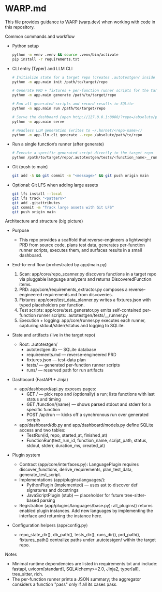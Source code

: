 # WARP.md

This file provides guidance to WARP (warp.dev) when working with code in this repository.

Common commands and workflow
- Python setup
  ```bash path=null start=null
  python -m venv .venv && source .venv/bin/activate
  pip install -r requirements.txt
  ```

- CLI entry (Typer) and LLM CLI
  ```bash path=null start=null
  # Initialize state for a target repo (creates .autotestgen/ inside the target)
  python -m app.main init /path/to/target/repo

  # Generate PRD + fixtures + per-function runner scripts for the target repo
  python -m app.main generate /path/to/target/repo

  # Run all generated scripts and record results in SQLite
  python -m app.main run /path/to/target/repo

  # Serve the dashboard (open http://127.0.0.1:8000/?repo=/absolute/path/to/target/repo)
  python -m app.main serve

  # Headless LLM generation (writes to ~/.hornet/<repo-name>/)
  python -m app.llm.cli generate --repo /absolute/path/to/repo
  ```

- Run a single function’s runner (after generate)
  ```bash path=null start=null
  # Execute a specific generated script directly in the target repo
  python /path/to/target/repo/.autotestgen/tests/<function_name>__runner.py
  ```

- Git (push to main)
  ```bash path=null start=null
  git add -A && git commit -m "<message>" && git push origin main
  ```

- Optional: Git LFS when adding large assets
  ```bash path=null start=null
  git lfs install --local
  git lfs track "<pattern>"
  git add .gitattributes
  git commit -m "Track large assets with Git LFS"
  git push origin main
  ```

Architecture and structure (big picture)
- Purpose
  - This repo provides a scaffold that reverse-engineers a lightweight PRD from source code, plans test data, generates per-function runner scripts, executes them, and surfaces results in a small dashboard.

- End-to-end flow (orchestrated by app/main.py)
  1) Scan: app/core/repo_scanner.py discovers functions in a target repo via pluggable language analyzers and returns DiscoveredFunction items.
  2) PRD: app/core/requirements_extractor.py composes a reverse-engineered requirements.md from discoveries.
  3) Fixtures: app/core/test_data_planner.py writes a fixtures.json with typed placeholders per function.
  4) Test scripts: app/core/test_generator.py emits self-contained per-function runner scripts: .autotestgen/tests/<function>__runner.py
  5) Execution + logging: app/core/runner.py executes each runner, capturing stdout/stderr/status and logging to SQLite.

- State and artifacts (live in the target repo)
  - Root: .autotestgen/
    - autotestgen.db — SQLite database
    - requirements.md — reverse-engineered PRD
    - fixtures.json — test-data plan
    - tests/ — generated per-function runner scripts
    - runs/ — reserved path for run artifacts

- Dashboard (FastAPI + Jinja)
  - app/dashboard/api.py exposes pages:
    - GET / — pick repo and (optionally) a run; lists functions with last status and timing
    - GET /function/{name} — shows parsed stdout and stderr for a specific function
    - POST /api/run — kicks off a synchronous run over generated scripts
  - app/dashboard/db.py and app/dashboard/models.py define SQLite access and two tables:
    - TestRun(id, repo, started_at, finished_at)
    - FunctionRun(test_run_id, function_name, script_path, status, stdout, stderr, duration_ms, created_at)

- Plugin system
  - Contract (app/core/interfaces.py): LanguagePlugin requires discover_functions, derive_requirements, plan_test_data, generate_test_script.
  - Implementations (app/plugins/languages/):
    - PythonPlugin (implemented) — uses ast to discover def signatures and docstrings
    - JavaScriptPlugin (stub) — placeholder for future tree-sitter-based parsing
  - Registration (app/plugins/languages/base.py): all_plugins() returns enabled plugin instances. Add new languages by implementing the interface and returning the instance here.

- Configuration helpers (app/config.py)
  - repo_state_dir(), db_path(), tests_dir(), runs_dir(), prd_path(), fixtures_path() centralize paths under .autotestgen/ within the target repo.

Notes
- Minimal runtime dependencies are listed in requirements.txt and include: fastapi, uvicorn[standard], SQLAlchemy>=2.0, Jinja2, typer[all], tree_sitter, rich.
- The per-function runner prints a JSON summary; the aggregator considers a function "pass" only if all its cases pass.
